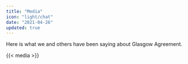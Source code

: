```yaml
---
title: "Media"
icon: "light/chat"
date: "2021-04-26"
updated: true
---
```


Here is what we and others have been saying about Glasgow Agreement.  

{{< media >}}